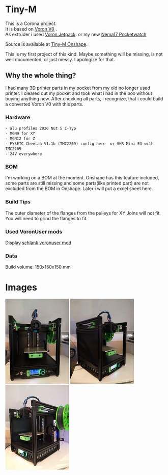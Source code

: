 # Tiny-M


This is a Corona project.  
It is based on [Voron V0](https://github.com/VoronDesign/Voron-0) .  
As extruder i used [Voron Jetpack](https://github.com/VoronDesign/Jetpack-Extruder).
or my new [Nema17 Pocketwatch](https://github.com/gsl12/VoronUsers/tree/master/printer_mods/GSL12/pocketwatch_nema17)

Source is available at [Tiny-M Onshape](https://cad.onshape.com/documents/d2a24a4147c3d522115f6ea5/w/d8f44be5c0a081fbf527e154/e/debb6c2779e27f86389232d5).

This is my first project of this kind. Maybe something will be missing, is not well documented, or just messy. I apologize for that.

## Why the whole thing?

I had many 3D printer parts in my pocket from my old no longer used printer. 
I cleared out my pocket and took what i had in the box without buying anything new.
After checking all parts, i recognize, that i could build a converted Voron V0 with this parts.

### Hardware

    - alu profiles 2020 Nut 5 I-Typ
    - MGN9 for XY
    - MGN12 for Z
    - FYSETC Cheetah V1.1b (TMC2209) config here  or SKR Mini E3 with TMC2209
    - 24V everywhere

### BOM
I'm working on a BOM at the moment. Onshape has this feature included, some parts are still missing and some parts(like printed part) are not excluded from the BOM in Onshape. Later i will put a excel sheet here.

### Build Tips
The outer diameter of the flanges from the pulleys for XY Joins will not fit.
You will need to grind the flanges to fit.

### Used VoronUser mods

Display [schlank voronuser mod](https://github.com/VoronDesign/VoronUsers/tree/master/legacy_printers/printer_mods/schlank/minima)

### Data

Build volume: 150x150x150 mm


# Images
<img src="images/build_p1.jpg" width="200">
<img src="images/build_p2.jpg" width="200"> <img src="images/build_p3.jpg" width="200">
